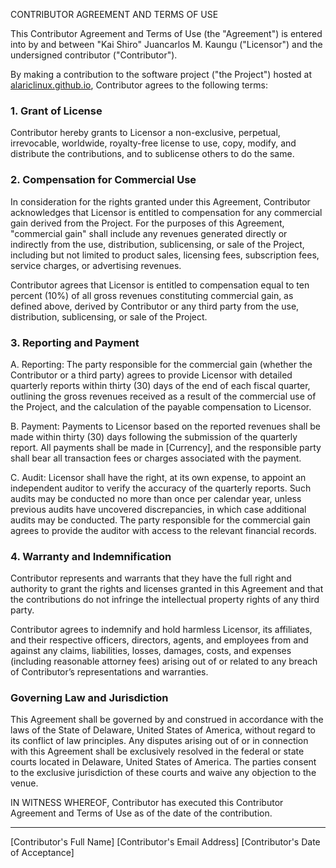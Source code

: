 CONTRIBUTOR AGREEMENT AND TERMS OF USE

This Contributor Agreement and Terms of Use (the "Agreement") is entered into by and between "Kai Shiro" Juancarlos M. Kaungu ("Licensor") and the undersigned contributor ("Contributor").

By making a contribution to the software project ("the Project") hosted at [alariclinux.github.io](https://github.com/AlaricLinux/alariclinux.github.io), Contributor agrees to the following terms:

### 1. Grant of License

Contributor hereby grants to Licensor a non-exclusive, perpetual, irrevocable, worldwide, royalty-free license to use, copy, modify, and distribute the contributions, and to sublicense others to do the same.

### 2. Compensation for Commercial Use

In consideration for the rights granted under this Agreement, Contributor acknowledges that Licensor is entitled to compensation for any commercial gain derived from the Project. For the purposes of this Agreement, "commercial gain" shall include any revenues generated directly or indirectly from the use, distribution, sublicensing, or sale of the Project, including but not limited to product sales, licensing fees, subscription fees, service charges, or advertising revenues.

Contributor agrees that Licensor is entitled to compensation equal to ten percent (10%) of all gross revenues constituting commercial gain, as defined above, derived by Contributor or any third party from the use, distribution, sublicensing, or sale of the Project.

### 3. Reporting and Payment

A. Reporting: The party responsible for the commercial gain (whether the Contributor or a third party) agrees to provide Licensor with detailed quarterly reports within thirty (30) days of the end of each fiscal quarter, outlining the gross revenues received as a result of the commercial use of the Project, and the calculation of the payable compensation to Licensor.

B. Payment: Payments to Licensor based on the reported revenues shall be made within thirty (30) days following the submission of the quarterly report. All payments shall be made in [Currency], and the responsible party shall bear all transaction fees or charges associated with the payment.

C. Audit: Licensor shall have the right, at its own expense, to appoint an independent auditor to verify the accuracy of the quarterly reports. Such audits may be conducted no more than once per calendar year, unless previous audits have uncovered discrepancies, in which case additional audits may be conducted. The party responsible for the commercial gain agrees to provide the auditor with access to the relevant financial records.

### 4. Warranty and Indemnification

Contributor represents and warrants that they have the full right and authority to grant the rights and licenses granted in this Agreement and that the contributions do not infringe the intellectual property rights of any third party.

Contributor agrees to indemnify and hold harmless Licensor, its affiliates, and their respective officers, directors, agents, and employees from and against any claims, liabilities, losses, damages, costs, and expenses (including reasonable attorney fees) arising out of or related to any breach of Contributor’s representations and warranties.

### Governing Law and Jurisdiction

This Agreement shall be governed by and construed in accordance with the laws of the State of Delaware, United States of America, without regard to its conflict of law principles. Any disputes arising out of or in connection with this Agreement shall be exclusively resolved in the federal or state courts located in Delaware, United States of America. The parties consent to the exclusive jurisdiction of these courts and waive any objection to the venue.

IN WITNESS WHEREOF, Contributor has executed this Contributor Agreement and Terms of Use as of the date of the contribution.

___________________________
[Contributor's Full Name]
[Contributor's Email Address]
[Contributor's Date of Acceptance]
